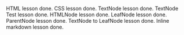 HTML lesson done.
CSS lesson done.
TextNode lesson done.
TextNode Test lesson done.
HTMLNode lesson done.
LeafNode lesson done.
ParentNode lesson done.
TextNode to LeafNode lesson done.
Inline markdown lesson done.
